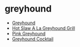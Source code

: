 # greyhound

 * [Greyhound](../index/g/greyhound-200282.json)
 * [Hot Slaw A La Greyhound Grill](../index/h/hot-slaw-a-la-greyhound-grill.json)
 * [Pink Greyhound](../index/p/pink-greyhound-201221.json)
 * [Greyhound Cocktail](../index/g/greyhound-cocktail.json)
